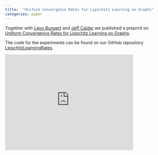 ```yaml
---
title:  "Uniform Convergence Rates for Lipschitz Learning on Graphs"
categories: paper
---
```

Together with [Leon Bungert](https://sites.google.com/view/leon-bungert/news) and  [Jeff Calder](https://www-users.cse.umn.edu/~jwcalder/index.html) we published a preprint on
[Uniform Convergence Rates for Lipschitz Learning on Graphs](https://arxiv.org/abs/2106.02479).

The code for the experiments can be found on our GitHub repository [LipschitzLearningRates](https://github.com/jwcalder/LipschitzLearningRates).

<iframe width="420" height="315" src="https://www.youtube.com/watch?v=UGU_f9U_M28" frameborder="0"></iframe>
